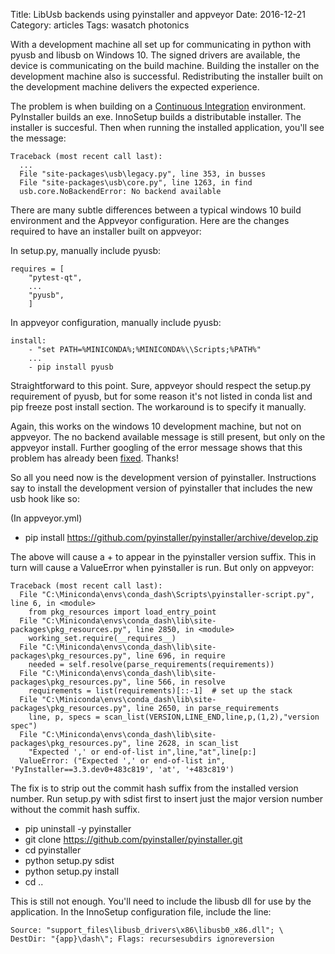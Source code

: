 Title: LibUsb backends using pyinstaller and appveyor
Date:  2016-12-21
Category: articles
Tags: wasatch photonics



With a development machine all set up for communicating in python with
pyusb and libusb on Windows 10. The signed drivers are available, the
device is communicating on the build machine. Building the installer on
the development machine also is successful. Redistributing the installer
built on the development machine delivers the expected experience.

The problem is when building on a [Continuous
Integration](http://www.appveyor.com) environment. PyInstaller
builds an exe.  InnoSetup builds a distributable installer. The
installer is succesful. Then when running the installed application,
you'll see the message:


    Traceback (most recent call last):
      ...
      File "site-packages\usb\legacy.py", line 353, in busses
      File "site-packages\usb\core.py", line 1263, in find
      usb.core.NoBackendError: No backend available
     

There are many subtle differences between a typical windows 10 build
environment and the Appveyor configuration. Here are the changes
required to have an installer built on appveyor:


In setup.py, manually include pyusb:


    requires = [
        "pytest-qt",
        ...
        "pyusb",
        ]



In appveyor configuration, manually include pyusb:


    install:
        - "set PATH=%MINICONDA%;%MINICONDA%\\Scripts;%PATH%" 
        ...
        - pip install pyusb



Straightforward to this point. Sure, appveyor should respect the
setup.py requirement of pyusb, but for some reason it's not listed in
conda list and pip freeze post install section. The workaround is to
specify it manually.

Again, this works on the windows 10 development machine, but not on
appveyor. The no backend available message is still present, but only on
the appveyor install. Further googling of the error message shows that
this problem has already been
[fixed](https://github.com/pyinstaller/pyinstaller/issues/1891). Thanks!

So all you need now is the development version of pyinstaller.
Instructions say to install the development version of pyinstaller that
includes the new usb hook like so:


  (In appveyor.yml)
  - pip install https://github.com/pyinstaller/pyinstaller/archive/develop.zip


The above will cause a +<commit hash> to appear in the pyinstaller
version suffix. This in turn will cause a ValueError when pyinstaller is
run. But only on appveyor:


    Traceback (most recent call last):
      File "C:\Miniconda\envs\conda_dash\Scripts\pyinstaller-script.py", line 6, in <module>
        from pkg_resources import load_entry_point
      File "C:\Miniconda\envs\conda_dash\lib\site-packages\pkg_resources.py", line 2850, in <module>
        working_set.require(__requires__)
      File "C:\Miniconda\envs\conda_dash\lib\site-packages\pkg_resources.py", line 696, in require
        needed = self.resolve(parse_requirements(requirements))
      File "C:\Miniconda\envs\conda_dash\lib\site-packages\pkg_resources.py", line 566, in resolve
        requirements = list(requirements)[::-1]  # set up the stack
      File "C:\Miniconda\envs\conda_dash\lib\site-packages\pkg_resources.py", line 2650, in parse_requirements
        line, p, specs = scan_list(VERSION,LINE_END,line,p,(1,2),"version spec")
      File "C:\Miniconda\envs\conda_dash\lib\site-packages\pkg_resources.py", line 2628, in scan_list
        "Expected ',' or end-of-list in",line,"at",line[p:]
      ValueError: ("Expected ',' or end-of-list in", 'PyInstaller==3.3.dev0+483c819', 'at', '+483c819')


The fix is to strip out the commit hash suffix from the installed
version number. Run setup.py with sdist first to insert just
the major version number without the commit hash suffix.


  - pip uninstall -y pyinstaller
  - git clone https://github.com/pyinstaller/pyinstaller.git
  - cd pyinstaller
  - python setup.py sdist
  - python setup.py install
  - cd ..



This is still not enough. You'll need to include the libusb dll for use
by the application.  In the InnoSetup configuration file, include the
line:


    Source: "support_files\libusb_drivers\x86\libusb0_x86.dll"; \
    DestDir: "{app}\dash\"; Flags: recursesubdirs ignoreversion

